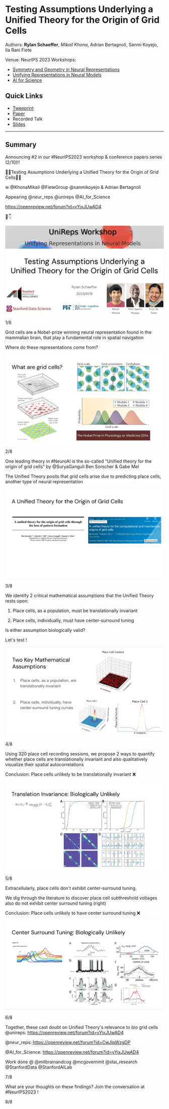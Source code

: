 # Testing Assumptions Underlying a Unified Theory for the Origin of Grid Cells

Authors: **Rylan Schaeffer**, _Mikail Khona_, Adrian Bertagnoli, Sanmi Koyejo, Ila Rani Fiete 

Venue: NeurIPS 2023 Workshops:
- [Symmetry and Geometry in Neural Representations](https://www.neurreps.org/)
- [Unifying Representations in Neural Models](https://unireps.org/)
- [AI for Science](https://ai4sciencecommunity.github.io/neurips23.html)

## Quick Links

- [Tweeprint](https://twitter.com/RylanSchaeffer/status/1729528957392015547)
- [Paper](paper.pdf)
- Recorded Talk
- [Slides](slides.pdf)

-----

## Summary

Announcing #2 in our #NeurIPS2023 workshop & conference papers series (2/10)!!

🔎🧠Testing Assumptions Underlying a Unified Theory for the Origin of Grid Cells🔎🧠

w @KhonaMikail @FieteGroup @sanmikoyejo & Adrian Bertagnoli

Appearing @neur_reps @unireps @AI_for_Science

https://openreview.net/forum?id=vYixJUwAD4

🧵👇

![](img_0.png)

1/8

Grid cells are a Nobel-prize winning neural representation found in the mammalian brain, that play a fundamental role in spatial navigation

Where do these representations come from? 


![](img_1.png)


2/8


One leading theory in #NeuroAI is the so-called "Unified theory for the origin of grid cells" by @SuryaGanguli Ben Sorscher & Gabe Mel

The Unified Theory posits that grid cells arise due to predicting place cells, another type of neural representation 

![](img_2.png)


3/8

We identify 2 critical mathematical assumptions that the Unified Theory rests upon:

1) Place cells, as a population, must be translationally invariant

2) Place cells, individually, must have center-surround tuning

Is either assumption biologically valid? 

Let's test !

![](img_3.png)

4/8


Using 320 place cell recording sessions, we propose 2 ways to quantify whether place cells are translationally invariant and also qualitatively visualize their spatial autocorrelations

Conclusion: Place cells unlikely to be translationally invariant ❌



![](img_4.png)

5/8

Extracellularly, place cells don't exhibit center-surround tuning.

We dig through the literature to discover place cell subthreshold voltages also do not exhibit center surround tuning (right)

Conclusion: Place cells unlikely to have center surround tuning ❌


![](img_5.png)

6/8

Together, these cast doubt on Unified Theory's relevance to bio grid cells  @unireps: https://openreview.net/forum?id=vYixJUwAD4

@neur_reps: https://openreview.net/forum?id=CwJIpWzgDP

@AI_for_Science: https://openreview.net/forum?id=vYixJUwAD4

Work done @ @mitbrainandcog @mcgovernmit @stai_research @StanfordData @StanfordAILab 


7/8

What are your thoughts on these findings? Join the conversation at #NeurIPS2023 !


8/8